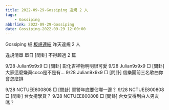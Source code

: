 ```yaml
---
title: 2022-09-29-Gossiping 違規 2 人
tags:
    - Gossiping
abbrlink: 2022-09-29-Gossiping
date: Gossiping-2022-09-29 12:00:00
---
```

Gossiping 板 [板規連結](https://www.ptt.cc/bbs/Gossiping/M.1637425085.A.07D.html)
昨天違規 2 人
<!-- more -->

違規清單
單日 [問卦] 不得超過 2 篇

9/28 Julian9x9x9 □ [問卦] 彰化吉祥物明明很可愛
9/28 Julian9x9x9 □ [問卦] 大家這麼嫌棄coco是不是有…
9/28 Julian9x9x9 □ [問卦] 信樂團前三名歌曲你會怎麼排

9/28 NCTUEE800808 □ [問卦] 軍警年底要佔哪一邊？
9/28 NCTUEE800808 □ [問卦] 台女揹學貸？
9/28 NCTUEE800808 □ [問卦] 台女交得到白人男友嗎？